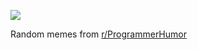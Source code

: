 ![](https://preview.redd.it/3eb1qhjbtjjd1.png?width=640&crop=smart&auto=webp&s=fbe12516b16e9f9de5cb2829d3b6c73cc0e7bb77)

 Random memes from [r/ProgrammerHumor](https://www.reddit.com/r/ProgrammerHumor/)
